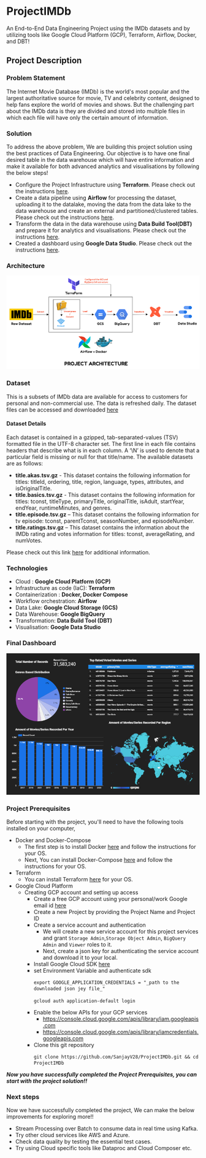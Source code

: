 # ProjectIMDb
An End-to-End Data Engineering Project using the IMDb datasets and by utilizing tools like Google Cloud Platform (GCP), Terraform, Airflow, Docker, and DBT!

## Project Description

### Problem Statement

The Internet Movie Database (IMDb) is the world's most popular and the largest authoritative source for movie, TV and celebrity content, designed to help fans explore the world of movies and shows. But the challenging part about the IMDb data is they are divided and stored into multiple files in which each file will have only the certain amount of information.

### Solution

To address the above problem, We are building this project solution using the best practices of Data Engineering. Our objective is to have one final desired table in the data warehouse which will have entire information and make it available for both advanced analytics and visualisations by following the below steps!

- Configure the Project Infrastructure using **Terraform**. Please check out the instructions [here](https://github.com/SanjayV28/ProjectIMDb/blob/74b124e6053cc58b4b22fc36df9c0c6198ae7ae7/terraform/readme.md).
- Create a data pipeline using **Airflow** for processing the dataset, uploading it to the datalake, moving the data from the data lake to the data warehouse and create an external and partitioned/clustered tables. Please check out the instructions [here](https://github.com/SanjayV28/ProjectIMDb/blob/74b124e6053cc58b4b22fc36df9c0c6198ae7ae7/airflow/readme.md).
- Transform the data in the data warehouse using **Data Build Tool(DBT)** and prepare it for analytics and visualisations. Please check out the instructions [here](https://github.com/SanjayV28/ProjectIMDb/blob/74b124e6053cc58b4b22fc36df9c0c6198ae7ae7/dbt/readme.md).
- Created a dashboard using **Google Data Studio**. Please check out the instructions [here](https://github.com/SanjayV28/ProjectIMDb/blob/74b124e6053cc58b4b22fc36df9c0c6198ae7ae7/datastudio/readme.md).

### Architecture
![ProjectArchitecture](./images/ProjectArchitecture.png)

### Dataset
This is a subsets of IMDb data are available for access to customers for personal and non-commercial use. The data is refreshed daily. The dataset files can be accessed and downloaded [here](https://datasets.imdbws.com/.)

#### Dataset Details
Each dataset is contained in a gzipped, tab-separated-values (TSV) formatted file in the UTF-8 character set. The first line in each file contains headers that describe what is in each column. A ‘\N’ is used to denote that a particular field is missing or null for that title/name. The available datasets are as follows:

- **title.akas.tsv.gz** - This dataset contains the following information for titles: titleId, ordering, title, region, language, types, attributes, and isOriginalTitle.
- **title.basics.tsv.gz** - This dataset contains the following information for titles: tconst, titleType, primaryTitle, originalTitle, isAdult, startYear, endYear, runtimeMinutes, and genres.
- **title.episode.tsv.gz** – This dataset contains the following information for tv episode: tconst, parentTconst, seasonNumber, and episodeNumber.
- **title.ratings.tsv.gz** – This dataset contains the information about the IMDb rating and votes information for titles: tconst, averageRating, and numVotes.

Please check out this link [here](https://www.imdb.com/interfaces/) for additional information.

### Technologies
  - Cloud : **Google Cloud Platform (GCP)**
  - Infrastructure as code (IaC): **Terraform**
  - Containerization : **Docker, Docker Compose**
  - Workflow orchestration: **Airflow**
  - Data Lake: **Google Cloud Storage (GCS)**
  - Data Warehouse:  **Google BigQuery**
  - Transformation: **Data Build Tool (DBT)**
  - Visualisation: **Google Data Studio**

### Final Dashboard

![Dashboard](./images/Dashboard.png)

### Project Prerequisites

Before starting with the project, you'll need to have the following tools installed on your computer,
 - Docker and Docker-Compose
   - The first step is to install Docker [here](https://docs.docker.com/get-docker/) and follow the instructions for your OS.
   - Next, You can install Docker-Compose [here](https://docs.docker.com/compose/install/) and follow the instructions for your OS.
 - Terraform
   - You can install Terraform [here](https://www.terraform.io/downloads) for your OS.
 - Google Cloud Platform
   - Creating GCP account and setting up access
     - Create a free GCP account using your personal/work Google email id [here](https://console.cloud.google.com/freetrial?_ga=2.76083285.1133969509.1649052192-261372602.1649052192&_gac=1.262941368.1649052192.EAIaIQobChMI0520t9359gIVkJlmAh0wSgm_EAAYASAAEgK5aPD_BwE)
     - Create a new Project by providing the Project Name and Project ID
     - Create a service account and authentication 
       - We will create a new service account for this project services and grant `Storage Admin`,`Storage Object Admin`, `BigQuery Admin` and `Viewer` roles to it.
       - Next, create a json key for authenticating the service account and download it to your local.
     - Install Google Cloud SDK [here](https://www.googleadservices.com/pagead/aclk?sa=L&ai=DChcSEwjimev04vn2AhUcmmYCHaYvBT4YABAAGgJzbQ&ohost=www.google.com&cid=CAASJeRojOrZ3NBL_Vi9AKUmGAT2SDAuRntj1A3D2SqX2_zmMWceeR0&sig=AOD64_3s-vO40cV94ShXol65zNfN7kytqA&q&adurl&ved=2ahUKEwiAw-T04vn2AhXAlNgFHds5DjUQ0Qx6BAgCEAE)
     - set Environment Variable and authenticate sdk
       ```
       export GOOGLE_APPLICATION_CREDENTIALS = "_path to the downloaded json jey file_"
       
       gcloud auth application-default login
       ```
     - Enable the below APIs for your GCP services
       - https://console.cloud.google.com/apis/library/iam.googleapis.com
       - https://console.cloud.google.com/apis/library/iamcredentials.googleapis.com
     - Clone this git repository 
       ```
       git clone https://github.com/SanjayV28/ProjectIMDb.git && cd ProjectIMDb
       ```
     
**_Now you have successfully completed the Project Prerequisites, you can start with the project solution!!_**

### Next steps

Now we have successfully completed the project, We can make the below improvements for exploring more!!
- Stream Processing over Batch to consume data in real time using Kafka.
- Try other cloud services like AWS and Azure.
- Check data quality by testing the essential test cases.  
- Try using Cloud specific tools like Dataproc and Cloud Composer etc.

